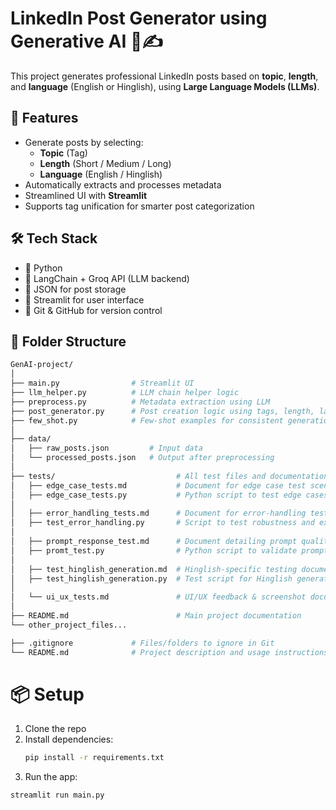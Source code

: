 # LinkedIn Post Generator using Generative AI 🧠✍️

This project generates professional LinkedIn posts based on **topic**, **length**, and **language** (English or Hinglish), using **Large Language Models (LLMs)**.

## 🚀 Features

- Generate posts by selecting:
  - **Topic** (Tag)
  - **Length** (Short / Medium / Long)
  - **Language** (English / Hinglish)
- Automatically extracts and processes metadata
- Streamlined UI with **Streamlit**
- Supports tag unification for smarter post categorization

## 🛠️ Tech Stack

- 🐍 Python
- 🧠 LangChain + Groq API (LLM backend)
- 📄 JSON for post storage
- 🎨 Streamlit for user interface
- 🔄 Git & GitHub for version control

## 📂 Folder Structure
```bash
GenAI-project/
│
├── main.py                # Streamlit UI
├── llm_helper.py          # LLM chain helper logic
├── preprocess.py          # Metadata extraction using LLM
├── post_generator.py      # Post creation logic using tags, length, language
├── few_shot.py            # Few-shot examples for consistent generation
│
├── data/
│   ├── raw_posts.json         # Input data
│   └── processed_posts.json   # Output after preprocessing
│
├── tests/                           # All test files and documentation
│   ├── edge_case_tests.md           # Document for edge case test scenarios
│   ├── edge_case_tests.py           # Python script to test edge cases
│
│   ├── error_handling_tests.md      # Document for error-handling test results
│   ├── test_error_handling.py       # Script to test robustness and exceptions
│
│   ├── prompt_response_test.md      # Document detailing prompt quality and results
│   ├── promt_test.py                # Python script to validate prompt generation
│
│   ├── test_hinglish_generation.md  # Hinglish-specific testing documentation
│   ├── test_hinglish_generation.py  # Test script for Hinglish generation accuracy
│
│   └── ui_ux_tests.md               # UI/UX feedback & screenshot documentation
│
├── README.md                        # Main project documentation
└── other_project_files...

├── .gitignore             # Files/folders to ignore in Git
└── README.md              # Project description and usage instructions

```
# 📦 Setup

1. Clone the repo
2. Install dependencies:
   ```bash
   pip install -r requirements.txt

3. Run the app:
```bash
streamlit run main.py

